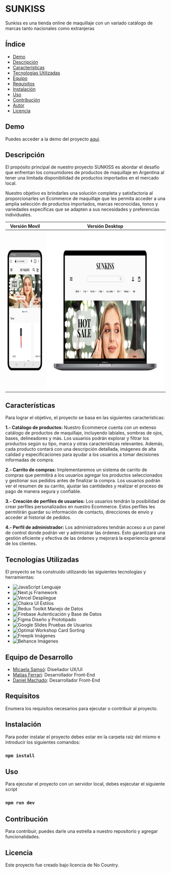 # SUNKISS
Sunkiss es una tienda online de maquillaje con un variado catálogo de marcas tanto nacionales como extranjeras


## Índice

- [Demo](#demo)
- [Descripción](#descripción)
- [Características](#características)
- [Tecnologías Utilizadas](#tecnologías-utilizadas)
- [Equipo](#equipo)
- [Requisitos](#requisitos)
- [Instalación](#instalación)
- [Uso](#uso)
- [Contribución](#contribución)
- [Autor](#autor)
- [Licencia](#licencia)

## Demo

Puedes acceder a la demo del proyecto [aquí](https://c11-35-m-next.vercel.app/).

## Descripción
El propósito principal de nuestro proyecto SUNKISS es abordar el desafío que enfrentan los consumidores de productos de maquillaje en Argentina al tener una limitada disponibilidad de productos importados en el mercado local.

Nuestro objetivo es brindarles una solución completa y satisfactoria al proporcionarles un Ecommerce de maquillaje que les permita acceder a una amplia selección de productos importados, marcas reconocidas, tonos y variedades específicas que se adapten a sus necesidades y preferencias individuales.

| Versión Movil | Versión Desktop |
| :------: | :------: |
|<img src="src/img/sunkiss_mobile.jpeg" alt="Sunkiss" width="180" height="378" border="0" /> | <img src="src/img/sunkiss_desktop.jpeg" alt="Sunkiss" width="" height="500" border="0" />  |



## Características
Para lograr el objetivo, el proyecto se basa en las siguientes características: 

**1.- Catálogo de productos:** Nuestro Ecommerce cuenta con un extenso catálogo de productos de maquillaje, incluyendo labiales, sombras de ojos, bases, delineadores y más. Los usuarios podrán explorar y filtrar los productos según su tipo, marca y otras características relevantes. Además, cada producto contará con una descripción detallada, imágenes de alta calidad y especificaciones para ayudar a los usuarios a tomar decisiones informadas de compra.

**2.- Carrito de compras:** Implementaremos un sistema de carrito de compras que permitirá a los usuarios agregar los productos seleccionados y gestionar sus pedidos antes de finalizar la compra. Los usuarios podrán ver el resumen de su carrito, ajustar las cantidades y realizar el proceso de pago de manera segura y confiable.

**3.- Creación de perfiles de usuarios:** Los usuarios tendrán la posibilidad de crear perfiles personalizados en nuestro Ecommerce. Estos perfiles les permitirán guardar su información de contacto, direcciones de envío y acceder al historial de pedidos.

**4.- Perfil de administrador:** Los administradores tendrán acceso a un panel de control donde podrán ver y administrar las órdenes. Esto garantizará una gestión eficiente y efectiva de las órdenes y mejorará la experiencia general de los clientes.

## Tecnologías Utilizadas

El proyecto se ha construido utilizando las siguientes tecnologías y herramientas:

- ![JavaScript](https://img.shields.io/badge/-JavaScript-yellow?style=for-the-badge&logo=javascript&logoColor=white) Lenguaje
- ![Next.js](https://img.shields.io/badge/-Next.js-black?style=for-the-badge&logo=next.js) Framework
- ![Vercel](https://img.shields.io/badge/-Vercel-000000?style=for-the-badge&logo=vercel) Despliegue
- ![Chakra UI](https://img.shields.io/badge/-Chakra%20UI-319795?style=for-the-badge&logo=chakra-ui) Estilos
- ![Redux Toolkit](https://img.shields.io/badge/-Redux%20Toolkit-764ABC?style=for-the-badge&logo=redux) Manejo de Datos
- ![Firebase](https://img.shields.io/badge/-Firebase-FFCA28?style=for-the-badge&logo=firebase) Autenticación y Base de Datos
- ![Figma](https://img.shields.io/badge/-Figma-F24E1E?style=for-the-badge&logo=figma) Diseño y Prototipado
- ![Google Slides](https://img.shields.io/badge/-Google%20Slides-4285F4?style=for-the-badge&logo=google-slides) Pruebas de Usuarios
- ![Optimal Workshop](https://img.shields.io/badge/-Optimal%20Workshop-000000?style=for-the-badge&logo=optimal-workshop) Card Sorting
- ![Freepik](https://img.shields.io/badge/-Freepik-00C7B7?style=for-the-badge&logo=freepik) Imágenes
- ![Behance](https://img.shields.io/badge/-Behance-00C7B7?style=for-the-badge&logo=freepik) Imágenes
## Equipo de Desarrollo

- [Micaela Samsó](https://www.linkedin.com/in/micaela-sams%C3%B3-b153541b8): Diseñador UX/UI
- [Matias Ferrari](https://www.linkedin.com/in/matias-emanuel-ferrari/): Desarrollador Front-End
- [Daniel Machado](https://www.linkedin.com/in/daniel-machado-a21a5a27a/): Desarrollador Front-End

## Requisitos

Enumera los requisitos necesarios para ejecutar o contribuir al proyecto.

## Instalación

Para poder instalar el proyecto debes estar en la carpeta raiz del mismo e introducir los siguientes comandos:

### `npm install`

## Uso

Para ejecutar el proyecto con un servidor local, debes esjecutar el siguiente script

### `npm run dev`

## Contribución

Para contribuir, puedes darle una estrella a nuestro repositorio y agregar funcionalidades.


## Licencia

Este proyecto fue creado bajo licencia de No Country.
